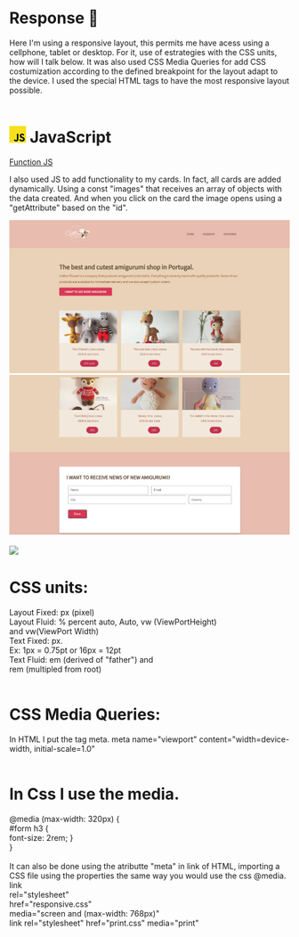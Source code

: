  # Response 🚀

 Here I'm using a responsive layout, this permits me have acess using a cellphone, tablet or desktop.
 For it, use of estrategies with the CSS units, how will I talk below.
 It was also used CSS Media Queries for add CSS costumization according to the defined breakpoint for the layout adapt to the device.
 I used the special HTML tags to have the most responsive layout possible.
  <br> <br>

 #  <img src="img/jsLogo.png"> JavaScript 
 <a href = "#gif" >Function JS</a>

 I also used JS to add functionality to my cards. In fact, all cards are added dynamically.
 Using a const "images" that receives an array of objects with the data created. And when you click on the card the image opens using a "getAttribute" based on the "id".
 

  <img src="img/site.png">
  <img src="img/resto.png"><br><br>
  <img id="gif" src="img/openImage.gif">
  <br>

  # CSS units:
  Layout Fixed: px (pixel)<br>
  Layout Fluid: % percent auto, Auto, vw (ViewPortHeight)<br> and vw(ViewPort Width)<br>
  Text Fixed: px.<br>
  Ex: 1px = 0.75pt or 16px = 12pt<br>
  Text Fluid: em (derived of "father") and <br>
  rem (multipled from root)
  <br> <br>

  # CSS Media Queries:
  In HTML I put the tag meta. 
  meta name="viewport" content="width=device-width, initial-scale=1.0"
  <br> <br> 

  # In Css I use the media. 
  @media (max-width: 320px) { <br>
    #form h3 { <br>
      font-size: 2rem;
   }<br>
  }
  <br><br>
  It can also be done using the atributte "meta" in link of HTML, importing a CSS file
  using the properties the same way you would use the css @media. <br>
   link <br>
    rel="stylesheet"<br>
    href="responsive.css" <br>
    media="screen and (max-width: 768px)"<br>
    link rel="stylesheet" href="print.css" media="print"